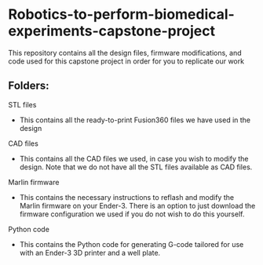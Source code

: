 # Robotics-to-perform-biomedical-experiments-capstone-project
This repository contains all the design files, firmware modifications, and code used for this capstone project in order for you to replicate our work

## Folders:
STL files
- This contains all the ready-to-print Fusion360 files we have used in the design

CAD files
- This contains all the CAD files we used, in case you wish to modify the design. Note that we do not have all the STL files available as CAD files.

Marlin firmware
- This contains the necessary instructions to reflash and modify the Marlin firmware on your Ender-3. There is an option to just download the firmware configuration we used if you do not wish to do this yourself.

Python code 
- This contains the Python code for generating G-code tailored for use with an Ender-3 3D printer and a well plate.
